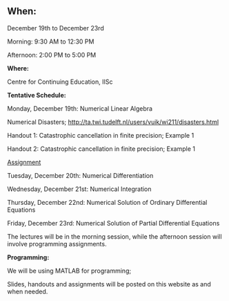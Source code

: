 <h2>When:</h2>

December 19th to December 23rd

Morning: 9:30 AM to 12:30 PM

Afternoon: 2:00 PM to 5:00 PM

<b>Where:</b>

Centre for Continuing Education, IISc

<b>Tentative Schedule:</b>

Monday, December 19th: Numerical Linear Algebra

Numerical Disasters; http://ta.twi.tudelft.nl/users/vuik/wi211/disasters.html

Handout 1: Catastrophic cancellation in finite precision; Example 1

Handout 2: Catastrophic cancellation in finite precision; Example 1

<a href="https://www.dropbox.com/s/yedujoqsy8gy3oi/hw.pdf?dl=0">Assignment</a>

Tuesday, December 20th: Numerical Differentiation

Wednesday, December 21st: Numerical Integration

Thursday, December 22nd: Numerical Solution of Ordinary Differential Equations

Friday, December 23rd: Numerical Solution of Partial Differential Equations


The lectures will be in the morning session, while the afternoon session will involve programming assignments.

<b>Programming:</b>

We will be using MATLAB for programming;

Slides, handouts and assignments will be posted on this website as and when needed.
